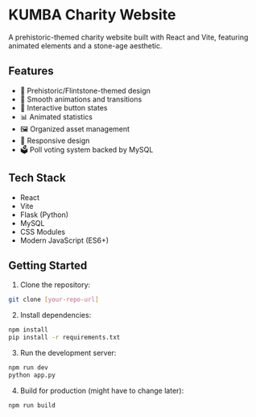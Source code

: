 # KUMBA Charity Website

A prehistoric-themed charity website built with React and Vite, featuring animated elements and a stone-age aesthetic.

## Features

- 🦕 Prehistoric/Flintstone-themed design
- 💫 Smooth animations and transitions
- 🎨 Interactive button states
- 📊 Animated statistics
- 🖼️ Organized asset management
- 📱 Responsive design
- 🗳️ Poll voting system backed by MySQL

## Tech Stack

- React
- Vite
- Flask (Python)
- MySQL
- CSS Modules
- Modern JavaScript (ES6+)

## Getting Started

1. Clone the repository:
```bash
git clone [your-repo-url]
```

2. Install dependencies:
```bash
npm install
pip install -r requirements.txt
```

3. Run the development server:
```bash
npm run dev
python app.py
```


4. Build for production (might have to change later):
```bash
npm run build
```

